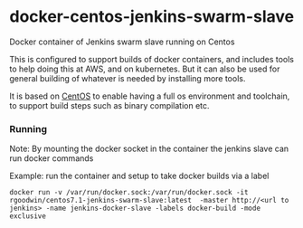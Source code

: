 # docker-centos-jenkins-swarm-slave

Docker container of Jenkins swarm slave running on Centos

This is configured to support builds of docker containers, and includes tools to help doing this at AWS, and on kubernetes. 
But it can also be used for general building of whatever is needed by installing more tools.

It is based on [CentOS](https://www.centos.org) to enable having a full os environment and toolchain, to support build steps such as binary compilation etc.

### Running

Note: By mounting the docker socket in the container the jenkins slave can run docker commands

Example: run the container and setup to take docker builds via a label

```docker run -v /var/run/docker.sock:/var/run/docker.sock -it rgoodwin/centos7.1-jenkins-swarm-slave:latest  -master http://<url to jenkins> -name jenkins-docker-slave -labels docker-build -mode exclusive```
```
